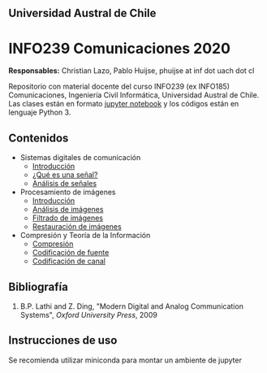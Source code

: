 ## Universidad Austral de Chile
# INFO239 Comunicaciones 2020

**Responsables:** Christian Lazo, Pablo Huijse, phuijse at inf dot uach dot cl


Repositorio con material docente del curso INFO239 (ex INFO185) Comunicaciones, Ingeniería Civil Informática, Universidad Austral de Chile. Las clases están en formato [jupyter notebook](http://jupyter.org) y los códigos están en lenguaje Python 3. 



## Contenidos

- Sistemas digitales de comunicación 
    - [Introducción](unidad1/01_sistemas_de_comunicacion.ipynb)
    - [¿Qué es una señal?](unidad1/02_señales.ipynb)
    - [Análisis de señales](unidad1/03_análisis_de_señales.ipynb)
- Procesamiento de imágenes
    - [Introducción](unidad1/04_imágenes.ipynb)
    - [Análisis de imágenes](unidad1/05_análisis_de_imágenes.ipynb)
    - [Filtrado de imágenes](unidad1/06_filtrado_de_imágenes.ipynb)
    - [Restauración de imágenes](unidad1/07_restauración_de_imágenes.ipynb)
- Compresión y Teoría de la Información
    - [Compresión](unidad1/08_compresión.ipynb)
    - [Codificación de fuente](09_codificación_de_fuente.ipynb)
    - [Codificación de canal](10_codificación_de_canal.ipynb)



## Bibliografía

1. B.P. Lathi and Z. Ding, "Modern Digital and Analog Communication Systems", *Oxford University Press*, 2009
    

## Instrucciones de uso

Se recomienda utilizar miniconda para montar un ambiente de jupyter

